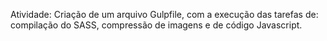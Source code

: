 Atividade:
Criação de um arquivo Gulpfile, com a execução das tarefas de: compilação do SASS, compressão de imagens e de código Javascript.

